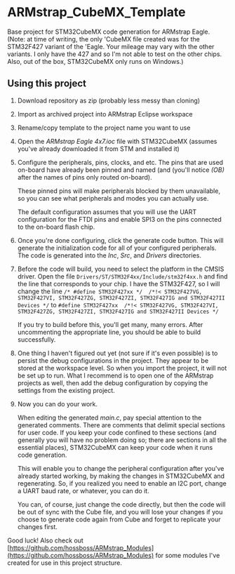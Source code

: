 # ARMstrap_CubeMX_Template
Base project for STM32CubeMX code generation for ARMstrap Eagle.
(Note: at time of writing, the only 'CubeMX file created was for
the STM32F427 variant of the 'Eagle. Your mileage may vary with
the other variants. I only have the 427 and so I'm not able to 
test on the other chips. Also, out of the box, STM32CubeMX only
runs on Windows.)

## Using this project
1. Download repository as zip (probably less messy than cloning)
2. Import as archived project into ARMstrap Eclipse workspace
3. Rename/copy template to the project name you want to use
4. Open the *ARMstrap Eagle 4x7.ioc* file with STM32CubeMX
   (assumes you've already downloaded it from STM and installed it)
5. Configure the peripherals, pins, clocks, and etc. The pins
   that are used on-board have already been pinned and named (and
   (you'll notice *(OB)* after the names of pins only routed
   on-board).

   These pinned pins will make peripherals blocked by them
   unavailable, so you can see what peripherals and modes you
   can actually use.

   The default configuration assumes that you
   will use the UART configuration for the FTDI pins and enable
   SPI3 on the pins connected to the on-board flash chip.
6. Once you're done configuring, click the generate code button.
   This will generate the initialization code for all of your
   configured peripherals. The code is generated into the *Inc*,
   *Src*, and *Drivers* directories.
7. Before the code will build, you need to select the platform
   in the CMSIS driver. Open the file `Drivers/ST/STM32F4xx/Include/stm32f4xx.h`
   and find the line that corresponds to your chip. I have the
   STM32F427, so I will change the line
   `/* #define STM32F427xx */  /*!< STM32F427VG, STM32F427VI, STM32F427ZG, STM32F427ZI, STM32F427IG and STM32F427II Devices */`
   to
   `#define STM32F427xx  /*!< STM32F427VG, STM32F427VI, STM32F427ZG, STM32F427ZI, STM32F427IG and STM32F427II Devices */`

   If you try to build before this, you'll get many, many errors.
   After uncommenting the appropriate line, you should be able
   to build successfully.
8. One thing I haven't figured out yet (not sure if it's even 
   possible) is to persist the debug configurations in the project. 
   They appear to be stored at the workspace level. So when you 
   import the project, it will not be set up to run. What I 
   recommend is to open one of the ARMstrap projects as well, then
   add the debug configuration by copying the settings from the
   existing project. 
9. Now you can do your work. 

   When editing the generated *main.c*,
   pay special attention to the generated comments. There are
   comments that delimit special sections for user code. If you
   keep your code confined to these sections (and generally you
   will have no problem doing so; there are sections in all the
   essential places), STM32CubeMX can keep your code when it runs
   code generation. 

   This will enable you to change the peripheral
   configuration after you've already started working, by making
   the changes in STM32CubeMX and regenerating. So, if you
   realized you need to enable an I2C port, change a UART baud
   rate, or whatever, you can do it.

   You can, of course, just change the code directly, but then
   the code will be out of sync with the Cube file, and you will
   lose your changes if you choose to generate code again from
   Cube and forget to replicate your changes first.

Good luck! Also check out [https://github.com/hossboss/ARMstrap_Modules](https://github.com/hossboss/ARMstrap_Modules)
for some modules I've created for use in this project structure.

